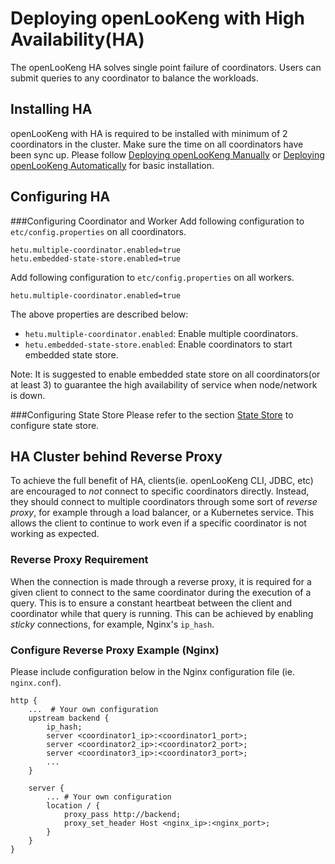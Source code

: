 
# Deploying openLooKeng with High Availability(HA)

The openLooKeng HA solves single point failure of coordinators. Users can submit queries to any coordinator to balance the workloads.

## Installing HA
openLooKeng with HA is required to be installed with minimum of 2 coordinators in the cluster. Make sure the time on all coordinators have been sync up.
Please follow [Deploying openLooKeng Manually](./deployment.html) or [Deploying openLooKeng Automatically](./deployment-auto.html) for basic installation.

## Configuring HA

###Configuring Coordinator and Worker
Add following configuration to `etc/config.properties` on all coordinators.
``` properties
hetu.multiple-coordinator.enabled=true
hetu.embedded-state-store.enabled=true  
```

Add following configuration to ``etc/config.properties`` on all workers.
``` properties
hetu.multiple-coordinator.enabled=true
```

The above properties are described below:
- `hetu.multiple-coordinator.enabled`: Enable multiple coordinators.
- `hetu.embedded-state-store.enabled`: Enable coordinators to start embedded state store. 

Note: It is suggested to enable embedded state store on all coordinators(or at least 3) to guarantee the high availability of service when node/network is down.

###Configuring State Store
Please refer to the section [State Store](../admin/state-store.html) to configure state store.

## HA Cluster behind Reverse Proxy

To achieve the full benefit of HA, clients(ie. openLooKeng CLI, JDBC, etc) are encouraged to _not_ connect to specific coordinators directly. Instead, they should connect to multiple coordinators through some sort of _reverse proxy_, for example through a load balancer, or a Kubernetes service. This allows the client to continue to work even if a specific coordinator is not working as expected.

### Reverse Proxy Requirement

When the connection is made through a reverse proxy, it is required for a given client to connect to the same coordinator during the execution of a query. This is to ensure a constant heartbeat between the client and coordinator while that query is running. This can be achieved by enabling _sticky_ connections, for example, Nginx's `ip_hash`.

### Configure Reverse Proxy Example (Nginx)

Please include configuration below in the Nginx configuration file (ie. `nginx.conf`).

```
http {
    ...  # Your own configuration
    upstream backend {
        ip_hash;
        server <coordinator1_ip>:<coordinator1_port>;
        server <coordinator2_ip>:<coordinator2_port>;
        server <coordinator3_ip>:<coordinator3_port>;
        ...
    }

    server {
        ... # Your own configuration
        location / {
            proxy_pass http://backend;
            proxy_set_header Host <nginx_ip>:<nginx_port>;
        }
    }
}
```